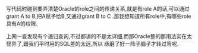    写代码时碰到要弄清楚Oracle的role之间的传递关系,就是有role A的话,可以通过grant A to B,把A赋予给B,又通过grant
 B to C .那我想知道所有role中,有哪些role具有A的权限.
 
   上网一查发现有个递归查询,不过都讲的不是太详细,而那Oracle整的那用法实在太怪异了,跟我们平时用的SQL差的太远,所以
 琢磨了好一阵子脑子才转过弯呢.
